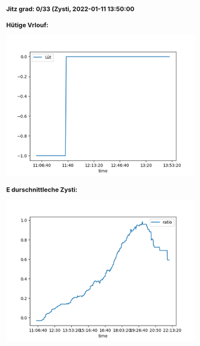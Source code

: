 ### Jitz grad: 0/33 (Zysti, 2022-01-11 13:50:00

### Hütige Vrlouf:
![Graph](Today.png)

### E durschnittleche Zysti:
![Graph](Zysti.png)